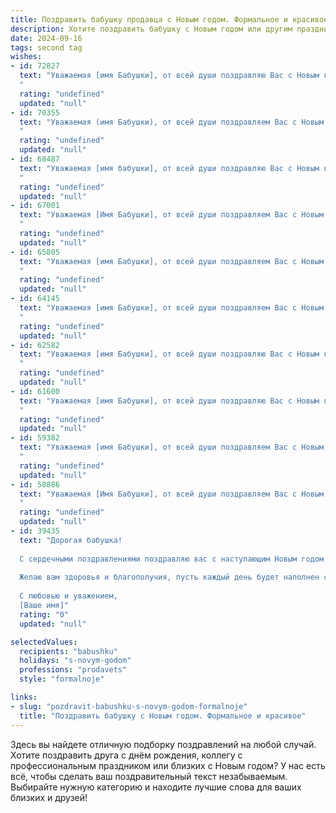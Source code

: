 ```yaml
---
title: Поздравить бабушку продавца с Новым годом. Формальное и красивое
description: Хотите поздравить бабушку с Новым годом или другим праздником? Наш ИИ создаст незабываемое поздравление, а вы обязательно выделитесь среди других.  
date: 2024-09-16
tags: second tag
wishes:
- id: 72827
  text: "Уважаемая [имя Бабушки], от всей души поздравляю Вас с Новым годом! Желаю Вам крепкого здоровья, семейного благополучия и праздничного настроения. Пусть этот год принесет Вам только радость, удачу и успех. Спасибо за Ваш труд и преданность профессии продавца!
  "
  rating: "undefined"
  updated: "null"
- id: 70355
  text: "Уважаемая (имя Бабушки), от всей души поздравляем Вас с Новым годом! Желаем Вам крепкого здоровья, семейного благополучия, ярких впечатлений и исполнения всех желаний в новом году. Пусть работа приносит только радость, а окружение – тепло и поддержку. С Новым годом!
  "
  rating: "undefined"
  updated: "null"
- id: 68487
  text: "Уважаемая [имя бабушки], от всей души поздравляю Вас с Новым годом! Желаю Вам крепкого здоровья, семейного благополучия, радости, тепла и уюта в вашем доме. Пусть Новый год принесет Вам много счастливых моментов, приятных встреч и исполнения всех желаний.
  "
  rating: "undefined"
  updated: "null"
- id: 67001
  text: "Уважаемая [Имя Бабушки], от всей души поздравляем Вас с Новым годом! Желаем Вам крепкого здоровья, семейного благополучия и праздничного настроения. Пусть Новый год принесет Вам радость, удачу и исполнение всех желаний. Спасибо за Ваш труд и преданность профессии продавца!
  "
  rating: "undefined"
  updated: "null"
- id: 65805
  text: "Уважаемая [имя Бабушки], от всей души поздравляем Вас с Новым годом! Желаем Вам крепкого здоровья, благополучия, радости и добра в наступающем году. Пусть Новый год принесет только приятные события и исполнит все Ваши самые заветные мечты!
  "
  rating: "undefined"
  updated: "null"
- id: 64145
  text: "Уважаемая [имя Бабушки], от всей души поздравляем Вас с Новым годом! Желаем Вам крепкого здоровья, семейного благополучия, светлых и радостных праздничных дней! Пусть Новый год принесет Вам только приятные моменты, исполнит все Ваши желания и подарит много добрых и радостных событий.
  "
  rating: "undefined"
  updated: "null"
- id: 62582
  text: "Уважаемая [имя Бабушки], от всей души поздравляю Вас с Новым годом! Желаю Вам крепкого здоровья, семейного благополучия, ярких праздничных моментов и пусть этот Новый год принесет Вам только положительные эмоции и исполнение самых заветных желаний!
  "
  rating: "undefined"
  updated: "null"
- id: 61600
  text: "Уважаемая [имя Бабушки], от всей души поздравляю Вас с Новым годом! Желаю Вам крепкого здоровья, семейного благополучия и праздничного настроения. Пусть наступающий год принесет Вам радость, удачу и приятные моменты. С наступающим!
  "
  rating: "undefined"
  updated: "null"
- id: 59382
  text: "Уважаемая [имя Бабушки], от всей души поздравляем Вас с Новым годом! Желаем Вам крепкого здоровья, семейного благополучия, радости и праздничного настроения. Пусть Новый год принесет Вам только положительные эмоции, исполнение желаний и много счастливых моментов!
  "
  rating: "undefined"
  updated: "null"
- id: 58886
  text: "Уважаемая [Имя Бабушки], от всей души поздравляем Вас с Новым годом! Пусть этот год принесет Вам крепкое здоровье, светлые радости и новые счастливые моменты. Желаем Вам успехов в Вашей работе,  душевного тепла,  любви близких и  всего самого доброго!
  "
  rating: "undefined"
  updated: "null"
- id: 39435
  text: "Дорогая бабушка!
  
  С сердечными поздравлениями поздравляю вас с наступающим Новым годом! Пусть этот волшебный праздник принесет в ваш дом тепло, радость и счастье. Вы — наше семейное сокровище, и ваша доброта, мудрость и забота делают нашу жизнь ярче и теплее.
  
  Желаю вам здоровья и благополучия, пусть каждый день будет наполнен светом и позитивом. Пусть сбудутся все ваши желания, а вокруг будут любимые и близкие люди.
  
  С любовью и уважением,
  [Ваше имя]"
  rating: "0"
  updated: "null"

selectedValues:
  recipients: "babushku"
  holidays: "s-novym-godom"
  professions: "prodavets"
  style: "formalnoje"

links:
- slug: "pozdravit-babushku-s-novym-godom-formalnoje"
  title: "Поздравить бабушку с Новым годом. Формальное и красивое"
---
```


Здесь вы найдете отличную подборку поздравлений на любой случай. 
Хотите поздравить друга с днём рождения, коллегу с профессиональным праздником или близких с Новым годом? У нас есть всё, чтобы сделать ваш поздравительный текст незабываемым. Выбирайте нужную категорию и находите лучшие слова для ваших близких и друзей!
